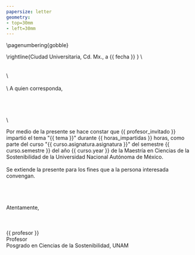 ```yaml
---
papersize: letter
geometry:
- top=30mm
- left=30mm
---
```



\pagenumbering{gobble}

\rightline{Ciudad Universitaria, Cd. Mx., a {{ fecha }} }
\ 
\
\
\
\ 
\
\
\ 
A quien corresponda,
\
\
\
\
\
\

Por medio de la presente se hace constar que {{ profesor_invitado }} impartió el tema "{{ tema }}" durante {{ horas_impartidas }} horas, como parte del curso "{{ curso.asignatura.asignatura }}" del semestre {{ curso.semestre }} del año {{ curso.year }} de la Maestría en Ciencias de la Sostenibilidad de la Universidad Nacional Autónoma de México.
\
\
Se extiende la presente para los fines que a la persona interesada convengan.
\
\
\
\
\
Atentamente,
\
\
\
\
{{ profesor }}
\
Profesor
\
Posgrado en Ciencias de la Sostenibilidad, UNAM
